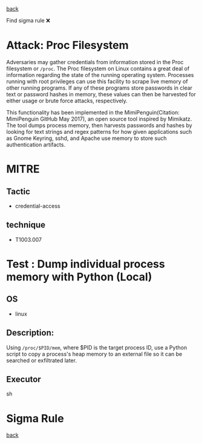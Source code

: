
[back](../index.md)

Find sigma rule :x: 

# Attack: Proc Filesystem 

Adversaries may gather credentials from information stored in the Proc filesystem or <code>/proc</code>. The Proc filesystem on Linux contains a great deal of information regarding the state of the running operating system. Processes running with root privileges can use this facility to scrape live memory of other running programs. If any of these programs store passwords in clear text or password hashes in memory, these values can then be harvested for either usage or brute force attacks, respectively.

This functionality has been implemented in the MimiPenguin(Citation: MimiPenguin GitHub May 2017), an open source tool inspired by Mimikatz. The tool dumps process memory, then harvests passwords and hashes by looking for text strings and regex patterns for how given applications such as Gnome Keyring, sshd, and Apache use memory to store such authentication artifacts.

# MITRE
## Tactic
  - credential-access


## technique
  - T1003.007


# Test : Dump individual process memory with Python (Local)
## OS
  - linux


## Description:
Using `/proc/$PID/mem`, where $PID is the target process ID, use a Python script to
copy a process's heap memory to an external file so it can be searched or exfiltrated later.


## Executor
sh

# Sigma Rule


[back](../index.md)
